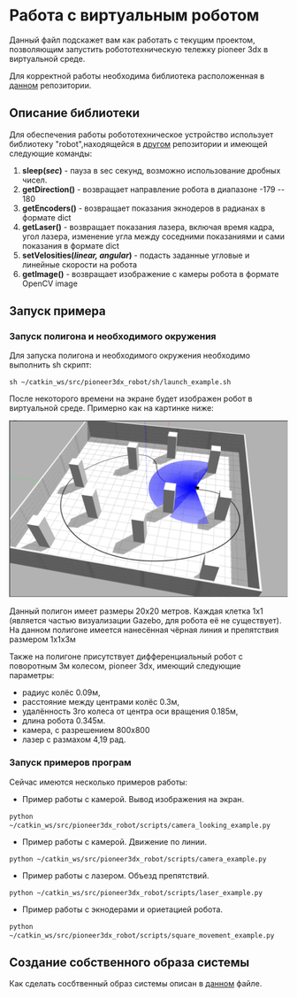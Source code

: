 
# Работа с виртуальным роботом
Данный файл подскажет вам как работать с текущим проектом,
позволяющим запустить робототехническую тележку pioneer 3dx в 
виртуальной среде.

Для корректной работы необходима библиотека расположенная в 
[данном](https://github.com/hircumg/robot_library) репозитории.

## Описание библиотеки

Для обеспечения работы робототехническое устройство 
использует библиотеку "robot",находящейся в 
[другом](https://github.com/hircumg/robot_library) репозитории
 и имеющей следующие команды:
1. **sleep(_sec_)** - пауза в sec секунд, возможно использование дробных чисел.
2. **getDirection()** - возвращает направление робота в диапазоне -179 -- 180
3. **getEncoders()** - возвращает показания экнодеров в радианах в формате dict
4. **getLaser()** - возвращает показания лазера, 
включая время кадра, угол лазера, изменение угла между соседними 
показаниями и сами показания в формате dict
5. **setVelosities(_linear, angular_)** - подасть 
заданные угловые и линейные скорости на робота
6. **getImage()** - возвращает изображение с 
камеры робота в формате OpenCV image



## Запуск примера

### Запуск полигона и необходимого окружения

Для запуска полигона и необходимого окружения
необходимо выполнить sh скрипт:
```
sh ~/catkin_ws/src/pioneer3dx_robot/sh/launch_example.sh
```
После некоторого времени на экране будет изображен робот в 
виртуальной среде. Примерно как на картинке ниже:

![Изображение запущенного тестового полигона](source/demonstration_world.png)

Данный полигон имеет размеры 20х20 метров. 
Каждая клетка 1х1 (является частью визуализации Gazebo, 
для робота её не существует).
На данном полигоне имеется нанесённая чёрная линия и препятствия
размером 1х1х3м

Также на полигоне присутствует дифференциальный робот с 
поворотным 3м колесом, pioneer 3dx, имеющий следующие параметры:
 - радиус колёс 0.09м, 
 - расстояние между центрами колёс 0.3м, 
 - удалённость 3го колеса от центра оси вращения 0.185м,
 - длина робота 0.345м. 
 - камера, с разрешением 800х800 
 - лазер с размахом 4,19 рад.

### Запуск примеров програм

Сейчас имеются несколько примеров работы:
 - Пример работы с камерой. Вывод изображения на экран.
```
python ~/catkin_ws/src/pioneer3dx_robot/scripts/camera_looking_example.py
```

 - Пример работы с камерой. Движение по линии.
```
python ~/catkin_ws/src/pioneer3dx_robot/scripts/camera_example.py
```

 - Пример работы с лазером. Объезд препятствий.
```
python ~/catkin_ws/src/pioneer3dx_robot/scripts/laser_example.py
```

 - Пример работы с экнодерами и ориетацией робота.
```
python ~/catkin_ws/src/pioneer3dx_robot/scripts/square_movement_example.py
```


## Создание собственного образа системы

Как сделать сосбтвенный образ системы описан в [данном](customISO.md) файле.


